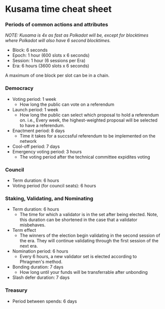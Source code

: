 # Kusama time cheat sheet
### Periods of common actions and attributes
*NOTE: Kusama is 4x as fast as Polkadot will be, except for blocktimes where Polkadot will also have 6 second blocktimes.*

- Block: 6 seconds 
- Epoch: 1 hour (600 slots x 6 seconds)
- Session: 1 hour (6 sessions per Era)
- Era: 6 hours (3600 slots x 6 seconds)

A maximum of one block per slot can be in a chain.

### Democracy 

- Voting period: 1 week
    - How long the public can vote on a referendum
- Launch period: 1 week
    - How long the public can select which proposal to hold a referendum on. i.e., Every week, the highest-weighted proposal will be selected to have a referendum.
- Enactment period: 8 days
    - Time it takes for a succssful referendum to be implemented on the network
- Cool-off period: 7 days
- Emergency voting period: 3 hours
    - The voting period after the technical committee expidites voting

### Council

- Term duration: 6 hours
- Voting period (for council seats): 6 hours

### Staking, Validating, and Nominating

- Term duration: 6 hours
    - The time for which a validator is in the set after being elected. Note, this duration can be shortened in the case that a validator misbehaves.
- Term effect
    - The winners of the election begin validating in the second session of the era. They will continue validating through the first session of the next era.
- Nomination period: 6 hours
    - Every 6 hours, a new validator set is elected according to Phragmen's method.
- Bonding duration: 7 days
    - How long until your funds will be transferrable after unbonding
- Slash defer duration: 7 days

### Treasury

- Period between spends: 6 days
